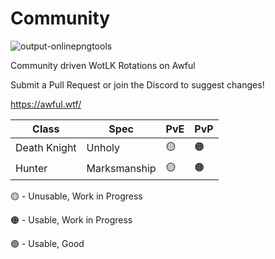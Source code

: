 # Community
![output-onlinepngtools](https://github.com/Snoogens101/Community/assets/77063463/5950efaa-51d5-46e2-b063-237c29977df8)


Community driven WotLK Rotations on Awful

Submit a Pull Request or join the Discord to suggest changes!

https://awful.wtf/

| Class  | Spec | PvE | PvP |
| ------------- | ------------- | ------------- | ------------- |
| Death Knight  | Unholy  | 🟡 | 🟠 |
| Hunter  | Marksmanship  | 🟡 | 🟠 |

🟡 - Unusable, Work in Progress

🟠 - Usable, Work in Progress

🟢 - Usable, Good
